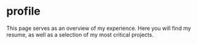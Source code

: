 # profile
This page serves as an overview of my experience.
Here you will find my resume, as well as a selection of my most critical projects.
